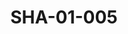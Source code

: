---
pid: SHA-01-005
title: SHA-01-005
language: ar
original_label: 
rights: شرحبيل احمد
location_of_original: شرحبيل احمد
photographer_or_studio: 
scanned_from: photograph 9 by 13.8
_date: 1957-1958
location: مصر، المنوفية، سرس الليان
description: شرحبيل احمد واصدقائه امام تمثال في معهد التربية الاساسية
additional_notes: التمثال يرمز الصحة والتغدية والنظاقة
permission_display: 'yes'
on_server: 'no'
on_website: 'no'
permalink: /photopages/ar/SHA-01-005.html
layout: photo-page
---